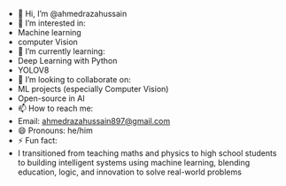 - 👋 Hi, I’m @ahmedrazahussain
- 👀 I’m interested in:
- Machine learning
- computer Vision
- 🌱 I’m currently learning:
- Deep Learning with Python
- YOLOV8
- 💞️ I’m looking to collaborate on:
- ML projects (especially Computer Vision)
- Open-source in AI
- 📫 How to reach me:
- Email: ahmedrazahussain897@gmail.com
- 😄 Pronouns: he/him
- ⚡ Fun fact:
- I transitioned from teaching maths and physics to high school students to building intelligent systems using machine learning, blending education, logic, and innovation to solve real-world problems

<!---
ahmedrazahussain/ahmedrazahussain is a ✨ special ✨ repository because its `README.md` (this file) appears on your GitHub profile.
You can click the Preview link to take a look at your changes.
--->

